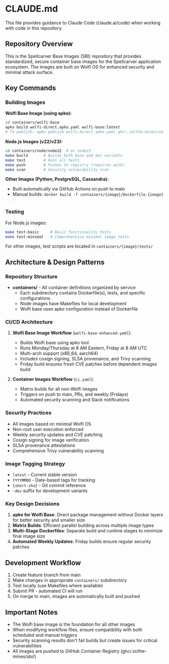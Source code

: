 # CLAUDE.md

This file provides guidance to Claude Code (claude.ai/code) when working with code in this repository.

## Repository Overview

This is the Spellcarver Base Images (SBI) repository that provides standardized, secure container base images for the Spellcarver application ecosystem. The images are built on Wolfi OS for enhanced security and minimal attack surface.

## Key Commands

### Building Images

**Wolfi Base Image (using apko):**
```bash
cd containers/wolfi-base
apko build wolfi-direct.apko.yaml wolfi-base:latest
# To publish: apko publish wolfi-direct.apko.yaml ghcr.io/the-mines/sbi/wolfi-base:latest
```

**Node.js Images (v22/v23):**
```bash
cd containers/node/node22  # or node23
make build       # Builds both base and dev variants
make test        # Runs all tests
make push        # Pushes to registry (requires auth)
make scan        # Security vulnerability scan
```

**Other Images (Python, PostgreSQL, Cassandra):**
- Built automatically via GitHub Actions on push to main
- Manual builds: `docker build -f containers/{image}/Dockerfile.{image} .`

### Testing

For Node.js images:
```bash
make test-basic     # Basic functionality tests
make test-minimal   # Comprehensive minimal image tests
```

For other images, test scripts are located in `containers/{image}/tests/`

## Architecture & Design Patterns

### Repository Structure
- **containers/** - All container definitions organized by service
  - Each subdirectory contains Dockerfile(s), tests, and specific configurations
  - Node images have Makefiles for local development
  - Wolfi base uses apko configuration instead of Dockerfile

### CI/CD Architecture
1. **Wolfi Base Image Workflow** (`wolfi-base-enhanced.yaml`):
   - Builds Wolfi base using apko tool
   - Runs Monday/Thursday at 8 AM Eastern, Friday at 8 AM UTC
   - Multi-arch support (x86_64, aarch64)
   - Includes cosign signing, SLSA provenance, and Trivy scanning
   - Friday build ensures fresh CVE patches before dependent images build

2. **Container Images Workflow** (`ci.yaml`):
   - Matrix builds for all non-Wolfi images
   - Triggers on push to main, PRs, and weekly (Fridays)
   - Automated security scanning and Slack notifications

### Security Practices
- All images based on minimal Wolfi OS
- Non-root user execution enforced
- Weekly security updates and CVE patching
- Cosign signing for image verification
- SLSA provenance attestations
- Comprehensive Trivy vulnerability scanning

### Image Tagging Strategy
- `latest` - Current stable version
- `YYYYMMDD` - Date-based tags for tracking
- `{short-sha}` - Git commit reference
- `-dev` suffix for development variants

### Key Design Decisions
1. **apko for Wolfi Base**: Direct package management without Docker layers for better security and smaller size
2. **Matrix Builds**: Efficient parallel building across multiple image types
3. **Multi-Stage Dockerfiles**: Separate build and runtime stages to minimize final image size
4. **Automated Weekly Updates**: Friday builds ensure regular security patches

## Development Workflow

1. Create feature branch from main
2. Make changes in appropriate `containers/` subdirectory
3. Test locally (use Makefiles where available)
4. Submit PR - automated CI will run
5. On merge to main, images are automatically built and pushed

## Important Notes

- The Wolfi base image is the foundation for all other images
- When modifying workflow files, ensure compatibility with both scheduled and manual triggers
- Security scanning results don't fail builds but create issues for critical vulnerabilities
- All images are pushed to GitHub Container Registry (ghcr.io/the-mines/sbi/)